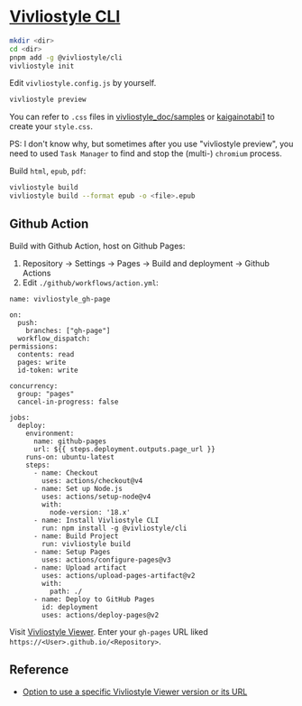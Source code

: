 # [Vivliostyle CLI](https://github.com/vivliostyle/vivliostyle-cli)

```sh
mkdir <dir>
cd <dir>
pnpm add -g @vivliostyle/cli
vivliostyle init
```

Edit `vivliostyle.config.js` by yourself.

```sh
vivliostyle preview
```

You can refer to `.css` files in [vivliostyle_doc/samples](https://github.com/vivliostyle/vivliostyle_doc/tree/gh-pages/samples) or [kaigainotabi1](https://github.com/MurakamiShinyu/kaigainotabi1) to create your `style.css`.

PS: I don't know why, but sometimes after you use "vivliostyle preview", you need to used `Task Manager` to find and stop the (multi-) `chromium` process.

Build `html`, `epub`, `pdf`:

```sh
vivliostyle build
vivliostyle build --format epub -o <file>.epub
```

## Github Action

Build with Github Action, host on Github Pages:

1. Repository → Settings → Pages → Build and deployment → Github Actions
2. Edit `./github/workflows/action.yml`:

```
name: vivliostyle_gh-page

on:
  push:
    branches: ["gh-page"]
  workflow_dispatch:
permissions:
  contents: read
  pages: write
  id-token: write

concurrency:
  group: "pages"
  cancel-in-progress: false

jobs:
  deploy:
    environment:
      name: github-pages
      url: ${{ steps.deployment.outputs.page_url }}
    runs-on: ubuntu-latest
    steps:
      - name: Checkout
        uses: actions/checkout@v4
      - name: Set up Node.js
        uses: actions/setup-node@v4
        with:
          node-version: '18.x'
      - name: Install Vivliostyle CLI
        run: npm install -g @vivliostyle/cli
      - name: Build Project
        run: vivliostyle build
      - name: Setup Pages
        uses: actions/configure-pages@v3
      - name: Upload artifact
        uses: actions/upload-pages-artifact@v2
        with:
          path: ./
      - name: Deploy to GitHub Pages
        id: deployment
        uses: actions/deploy-pages@v2
```

Visit [Vivliostyle Viewer](https://vivliostyle.org/viewer/). Enter your `gh-pages` URL liked `https://<User>.github.io/<Repository>`.

## Reference

- [Option to use a specific Vivliostyle Viewer version or its URL](https://github.com/vivliostyle/vivliostyle-cli/issues/232)